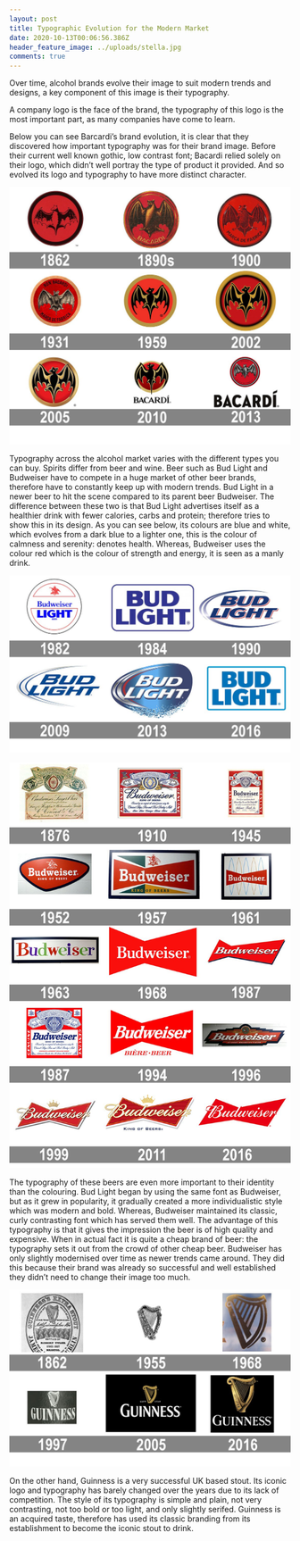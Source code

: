 ```yaml
---
layout: post
title: Typographic Evolution for the Modern Market
date: 2020-10-13T00:06:56.386Z
header_feature_image: ../uploads/stella.jpg
comments: true
---
```

Over time, alcohol brands evolve their image to suit modern trends and designs, a key component of this image is their typography.

A company logo is the face of the brand, the typography of this logo is the most important part, as many companies have come to learn. 

Below you can see Barcardi’s brand evolution, it is clear that they discovered how important typography was for their brand image. Before their current well known gothic, low contrast font; Bacardi relied solely on their logo, which didn’t well portray the type of product it provided. And so evolved its logo and typography to have more distinct character.

![Bacardi Brand Evolution](../uploads/bacardi-logo-history-1.jpg)

Typography across the alcohol market varies with the different types you can buy. Spirits differ from beer and wine. Beer such as Bud Light and Budweiser have to compete in a huge market of other beer brands, therefore have to constantly keep up with modern trends. Bud Light in a newer beer to hit the scene compared to its parent beer Budweiser. The difference between these two is that Bud Light advertises itself as a healthier drink with fewer calories, carbs and protein; therefore tries to show this in its design. As you can see below, its colours are blue and white, which evolves from a dark blue to a lighter one, this is the colour of calmness and serenity: denotes health. Whereas, Budweiser uses the colour red which is the colour of strength and energy, it is seen as a manly drink.

![Bud Light Brand Evolution](../uploads/bud-light-logo-history.jpg)

![Budweiser Brand Evolution](../uploads/budweiser-logo-history.jpg)

The typography of these beers are even more important to their identity than the colouring. Bud Light began by using the same font as Budweiser, but as it grew in popularity, it gradually created a more individualistic style which was modern and bold. Whereas, Budweiser maintained its classic, curly contrasting font which has served them well. The advantage of this typography is that it gives the impression the beer is of high quality and expensive. When in actual fact it is quite a cheap brand of beer: the typography sets it out from the crowd of other cheap beer. Budweiser has only slightly modernised over time as newer trends came around. They did this because their brand was already so successful and well established they didn’t need to change their image too much.

![Guinness Brand Evolution](../uploads/guinness-logo-history.jpg)

On the other hand, Guinness is a very successful UK based stout. Its iconic logo and typography has barely changed over the years due to its lack of competition. The style of its typography is simple and plain, not very contrasting, not too bold or too light, and only slightly serifed. Guinness is an acquired taste, therefore has used its classic branding from its establishment to become the iconic stout to drink.